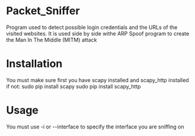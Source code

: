 # Packet_Sniffer
Program used to detect possible login credentials and the URLs of the visited websites.
It is used side by side withe ARP Spoof program to create the Man In The Middle (MITM) attack


# Installation
You must make sure first you have scapy installed and scapy_http installed
if not:
sudo pip install scapy
sudo pip install scapy_http


# Usage
You must use -i or --interface to specify the interface you are sniffing on
